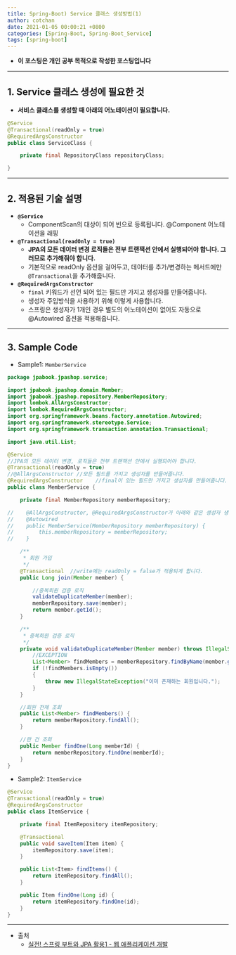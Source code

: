```yaml
---
title: Spring-Boot) Service 클래스 생성방법(1)
author: cotchan 
date: 2021-01-05 00:00:21 +0800 
categories: [Spring-Boot, Spring-Boot_Service]
tags: [spring-boot] 
---
```


+ **이 포스팅은 개인 공부 목적으로 작성한 포스팅입니다**

---

## 1. Service 클래스 생성에 필요한 것

+ **서비스 클래스를 생성할 때 아래의 어노테이션이 필요합니다.**

```java
@Service
@Transactional(readOnly = true)
@RequiredArgsConstructor
public class ServiceClass {

    private final RepositoryClass repositoryClass;

}
```

---

## 2. 적용된 기술 설명


+ **`@Service`**
  + ComponentScan의 대상이 되어 빈으로 등록됩니다. @Component 어노테이션을 래핑  
+ **`@Transactional(readOnly = true)`**
  + **JPA의 모든 데이터 변경 로직들은 전부 트랜잭션 안에서 실행되어야 합니다. 그러므로 추가해줘야 합니다.**
  + 기본적으로 readOnly 옵션을 걸어두고, 데이터를 추가/변경하는 메서드에만 `@Transactional`을 추가해줍니다. 
+ **`@RequiredArgsConstructor`**
  + `final` 키워드가 선언 되어 있는 필드만 가지고 생성자를 만들어줍니다.
  + 생성자 주입방식을 사용하기 위해 이렇게 사용합니다.
  + 스프링은 생성자가 1개인 경우 별도의 어노테이션이 없어도 자동으로 @Autowired 옵션을 적용해줍니다.

---

## 3. Sample Code

+ Sample1: `MemberService`

```java
package jpabook.jpashop.service;

import jpabook.jpashop.domain.Member;
import jpabook.jpashop.repository.MemberRepository;
import lombok.AllArgsConstructor;
import lombok.RequiredArgsConstructor;
import org.springframework.beans.factory.annotation.Autowired;
import org.springframework.stereotype.Service;
import org.springframework.transaction.annotation.Transactional;

import java.util.List;

@Service
//JPA의 모든 데이터 변경, 로직들은 전부 트랜잭션 안에서 실행되어야 합니다.
@Transactional(readOnly = true)
//@AllArgsConstructor //모든 필드를 가지고 생성자를 만들어줍니다.
@RequiredArgsConstructor    //final이 있는 필드만 가지고 생성자를 만들어줍니다.
public class MemberService {

    private final MemberRepository memberRepository;

//    @AllArgsConstructor, @RequiredArgsConstructor가 아래와 같은 생성자 생성자를 만들어줍니다.
//    @Autowired
//    public MemberService(MemberRepository memberRepository) {
//        this.memberRepository = memberRepository;
//    }

    /**
     * 회원 가입
     */
    @Transactional  //write에는 readOnly = false가 적용되게 합니다.
    public Long join(Member member) {

        //중복회원 검증 로직
        validateDuplicateMember(member);
        memberRepository.save(member);
        return member.getId();
    }

    /**
     * 중복회원 검증 로직
     */
    private void validateDuplicateMember(Member member) throws IllegalStateException {
        //EXCEPTION
        List<Member> findMembers = memberRepository.findByName(member.getName());
        if (!findMembers.isEmpty())
        {
            throw new IllegalStateException("이미 존재하는 회원입니다.");
        }
    }

    //회원 전체 조회
    public List<Member> findMembers() {
        return memberRepository.findAll();
    }

    //한 건 조회
    public Member findOne(Long memberId) {
        return memberRepository.findOne(memberId);
    }
}
```

+ Sample2: `ItemService`

```java
@Service
@Transactional(readOnly = true)
@RequiredArgsConstructor
public class ItemService {

    private final ItemRepository itemRepository;

    @Transactional
    public void saveItem(Item item) {
        itemRepository.save(item);
    }

    public List<Item> findItems() {
        return itemRepository.findAll();
    }

    public Item findOne(Long id) {
        return itemRepository.findOne(id);
    }
}
```


---

+ 출처
    + [실전! 스프링 부트와 JPA 활용1 - 웹 애플리케이션 개발](https://www.inflearn.com/course/%EC%8A%A4%ED%94%84%EB%A7%81%EB%B6%80%ED%8A%B8-JPA-%ED%99%9C%EC%9A%A9-1/dashboard)
